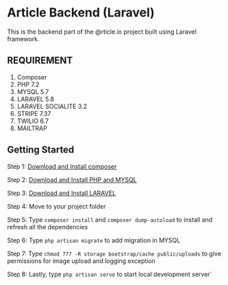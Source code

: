 # Article Backend (Laravel)

This is the backend part of the @rticle.io project built using Laravel framework.

## REQUIREMENT

1. Composer
2. PHP 7.2
3. MYSQL 5.7
4. LARAVEL 5.8
5. LARAVEL SOCIALITE 3.2
6. STRIPE 7.37
7. TWILIO 6.7
8. MAILTRAP

## Getting Started

Step 1: [Download and Install composer](https://www.digitalocean.com/community/tutorials/how-to-install-composer-on-ubuntu-20-04-quickstart)

Step 2: [Download and Install PHP and MYSQL](https://www.digitalocean.com/community/tutorials/how-to-install-linux-apache-mysql-php-lamp-stack-on-ubuntu-16-04)

Step 3: [Download and Install LARAVEL](https://laravel.com/docs/7.x/installation)

Step 4: Move to your project folder

Step 5: Type `composer install` and `composer dump-autoload` to install and refresh all the dependencies

Step 6: Type `php artisan migrate` to add migration in MYSQL

Step 7: Type `chmod 777 -R storage bootstrap/cache public/uploads` to give permissions for image upload and logging exception

Step 8: Lastly, type `php artisan serve` to start local development server`
